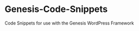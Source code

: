 Genesis-Code-Snippets
=====================

Code Snippets for use with the Genesis WordPress Framework
